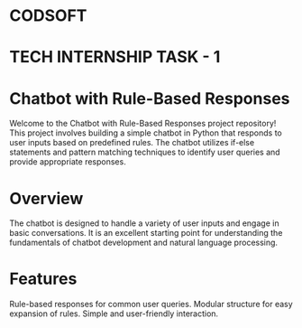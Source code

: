 # CODSOFT

# TECH INTERNSHIP TASK - 1

# Chatbot with Rule-Based Responses

Welcome to the Chatbot with Rule-Based Responses project repository! This project involves building a simple chatbot in Python that responds to user inputs based on predefined rules. The chatbot utilizes if-else statements and pattern matching techniques to identify user queries and provide appropriate responses.

# Overview
The chatbot is designed to handle a variety of user inputs and engage in basic conversations. It is an excellent starting point for understanding the fundamentals of chatbot development and natural language processing.

# Features
Rule-based responses for common user queries.
Modular structure for easy expansion of rules.
Simple and user-friendly interaction.
